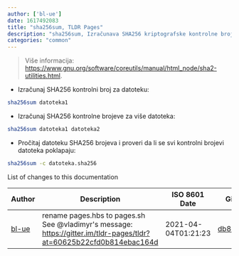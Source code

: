 ```yaml
---
author: ['bl-ue']
date: 1617492083
title: "sha256sum, TLDR Pages"
description: "sha256sum, Izračunava SHA256 kriptografske kontrolne brojeve."
categories: "common"
---
```

> Više informacija: <https://www.gnu.org/software/coreutils/manual/html_node/sha2-utilities.html>.

- Izračunaj SHA256 kontrolni broj za datoteku:

```bash
sha256sum datoteka1
```

- Izračunaj SHA256 kontrolne brojeve za više datoteka:

```bash
sha256sum datoteka1 datoteka2
```

- Pročitaj datoteku SHA256 brojeva i proveri da li se svi kontrolni brojevi datoteka poklapaju:

```bash
sha256sum -c datoteka.sha256
```
List of changes to this documentation


Author | Description | ISO 8601 Date | GitHub link
------|-----|-----|-----
[bl-ue](mailto:54780737+bl-ue@users.noreply.github.com) | rename pages.hbs to pages.sh See @vladimyr's message: https://gitter.im/tldr-pages/tldr?at=60625b22cfd0b814ebac164d | 2021-04-04T01:21:23 | [db8da892632b](https://github.com/tldr-pages/tldr/commit/db8da892632baaebb5f5d0cef2f1941f09d0466e)

